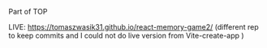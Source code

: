 Part of TOP

LIVE: https://tomaszwasik31.github.io/react-memory-game2/ (different rep to keep commits and I could not do live version from Vite-create-app )